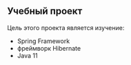 ## Учебный проект

Цель этого проекта является изучение:
- Spring Framework
- фреймворк Hibernate
- Java 11